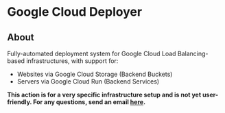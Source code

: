 # Google Cloud Deployer

## About

Fully-automated deployment system for Google Cloud Load Balancing-based infrastructures, with support for: 

* Websites via Google Cloud Storage (Backend Buckets)
* Servers via Google Cloud Run (Backend Services)

**This action is for a very specific infrastructure setup and is not yet user-friendly. For any questions, send an email [here](mailto:marcus.imperial01@gmail.com).**